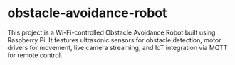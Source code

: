 # obstacle-avoidance-robot
This project is a Wi-Fi-controlled Obstacle Avoidance Robot built using Raspberry Pi. It features ultrasonic sensors for obstacle detection, motor drivers for movement, live camera streaming, and IoT integration via MQTT for remote control.
